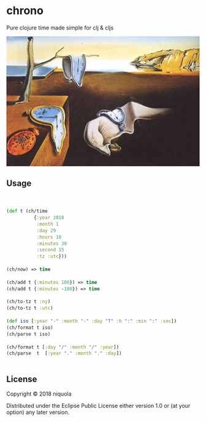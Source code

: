 # chrono

Pure clojure time made simple for clj & cljs

![clock](clocks.png)

## Usage

```clj


(def t (ch/time
          {:year 2018 
           :month 1
           :day 29 
           :hours 10 
           :minutes 30 
           :second 15
           :tz :utc}))

(ch/now) => time
        
(ch/add t {:minutes 100}) => time        
(ch/add t {:minutes -100}) => time        

(ch/to-tz t :ny)
(ch/to-tz t :utc)

(def iso [:year "-" :month "-" :day "T" :h ":" :min ":" :sec])
(ch/format t iso) 
(ch/parse t iso) 

(ch/format t [:day "/" :month "/" :year])
(ch/parse  t  [:year "." :month "." :day])



```

## License

Copyright © 2018 niquola

Distributed under the Eclipse Public License either version 1.0 or (at
your option) any later version.
